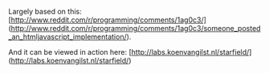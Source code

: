 Largely based on this: [http://www.reddit.com/r/programming/comments/1ag0c3/] (http://www.reddit.com/r/programming/comments/1ag0c3/someone_posted_an_htmljavascript_implementation/).

And it can be viewed in action here: [http://labs.koenvangilst.nl/starfield/] (http://labs.koenvangilst.nl/starfield/)